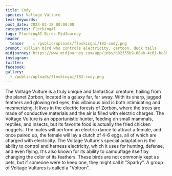 ```yaml
---
title: Cody
species: Voltage Vulture
text-keywords: 
post_date: 2023-02-18 00:00:00
categories: FlockingAI
tags: FlockingAI Birds MidJourney 
header      :
  teaser    : /public/uploads/flockingai/182-cody.png
prompt: villian bird who controls electricity, cartoon, duck tails
midjourney: https://www.midjourney.com/app/jobs/b82f55b9-08ab-4c61-bc88-b1e440b5af44
instagram: 
twitter: 
facebook: 
gallery: 
  - /public/uploads/flockingai/182-cody.png
---
```


The Voltage Vulture is a truly unique and fantastical creature, hailing from the planet Zorbon, located in a galaxy far, far away. With its sharp, jagged feathers and glowing red eyes, this villainous bird is both intimidating and mesmerizing. It lives in the electric forests of Zorbon, where the trees are made of conductive materials and the air is filled with electric charges. The Voltage Vulture is an opportunistic hunter, feeding on small mammals, reptiles, and insects, but its favorite food is actually the fried chicken nuggets. The males will perform an electric dance to attract a female, and once paired up, the female will lay a clutch of 4-6 eggs, all of which are charged with electricity. The Voltage Vulture's special adaptation is the ability to control and harness electricity, which it uses for hunting, defense, and even flying. It's also known for its ability to camouflage itself by changing the color of its feathers. These birds are not commonly kept as pets, but if someone were to keep one, they might call it "Sparky". A group of Voltage Vultures is called a "Voltron".
